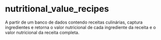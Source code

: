 # nutritional_value_recipes
A partir de um banco de dados contendo receitas culinárias, captura ingredientes e retorna o valor nutricional de cada ingrediente da receita e o valor nutricional da receita completa.
